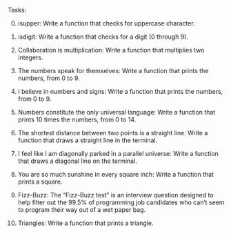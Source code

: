 Tasks:

0. isupper: Write a function that checks for uppercase character.

1. isdigit: Write a function that checks for a digit (0 through 9).

2. Collaboration is multiplication: Write a function that multiplies two integers.

3. The numbers speak for themselves: Write a function that prints the numbers, from 0 to 9.

4. I believe in numbers and signs: Write a function that prints the numbers, from 0 to 9.

5. Numbers constitute the only universal language: Write a function that prints 10 times the numbers, from 0 to 14.

6. The shortest distance between two points is a straight line: Write a function that draws a straight line in the terminal.

7. I feel like I am diagonally parked in a parallel universe: Write a function that draws a diagonal line on the terminal.

8. You are so much sunshine in every square inch: Write a function that prints a square.

9. Fizz-Buzz: The “Fizz-Buzz test” is an interview question designed to help filter out the 99.5% of programming job candidates who can’t seem to program their way out of a wet paper bag.

10. Triangles: Write a function that prints a triangle.
